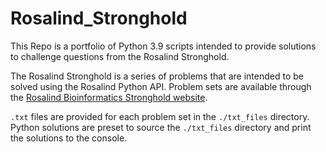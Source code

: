 # Rosalind_Stronghold
This Repo is a portfolio of Python 3.9 scripts intended to provide solutions to challenge questions from the Rosalind Stronghold.

The Rosalind Stronghold is a series of problems that are intended to be solved using the Rosalind Python API.
Problem sets are available through the [Rosalind Bioinformatics Stronghold website](https://rosalind.info/problems/list-view/).

`.txt` files are provided for each problem set in the `./txt_files` directory. 
Python solutions are preset to source the `./txt_files` directory and print the solutions to the console.

